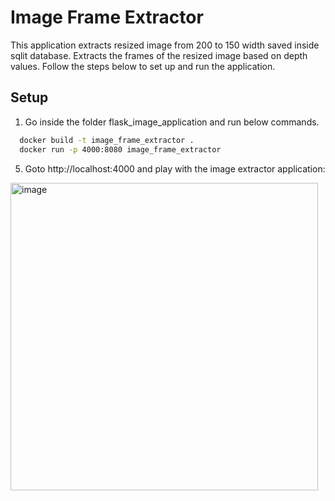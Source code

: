 # Image Frame Extractor

This application extracts resized image from 200 to 150 width saved inside sqlit database. Extracts the frames of the resized image based on depth values. Follow the steps below to set up and run the application.

## Setup

1. Go inside the folder flask_image_application and run below commands.
  ```bash
    docker build -t image_frame_extractor . 
    docker run -p 4000:8080 image_frame_extractor
```
5. Goto http://localhost:4000 and play with the image extractor application:

<img width="492" alt="image" src="https://github.com/hassaanseeker/aiq_task/assets/7199288/ab269705-fcf9-492c-833e-18cfda090379">
